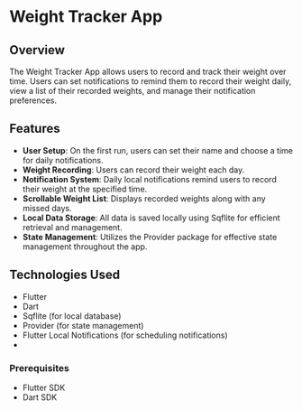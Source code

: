 # Weight Tracker App

## Overview
The Weight Tracker App allows users to record and track their weight over time. Users can set notifications to remind them to record their weight daily, view a list of their recorded weights, and manage their notification preferences. 

## Features
- **User Setup**: On the first run, users can set their name and choose a time for daily notifications.
- **Weight Recording**: Users can record their weight each day.
- **Notification System**: Daily local notifications remind users to record their weight at the specified time.
- **Scrollable Weight List**: Displays recorded weights along with any missed days.
- **Local Data Storage**: All data is saved locally using Sqflite for efficient retrieval and management.
- **State Management**: Utilizes the Provider package for effective state management throughout the app.

## Technologies Used
- Flutter
- Dart
- Sqflite (for local database)
- Provider (for state management)
- Flutter Local Notifications (for scheduling notifications)
- 
### Prerequisites
- Flutter SDK
- Dart SDK

